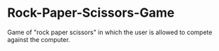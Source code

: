 # Rock-Paper-Scissors-Game
Game of "rock paper scissors" in which the user is allowed to compete against the computer.
